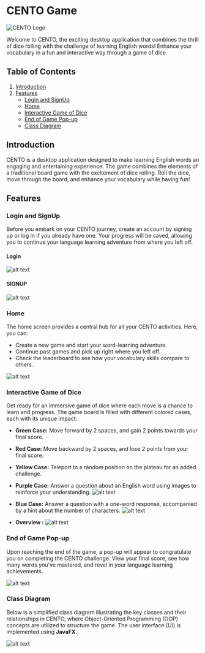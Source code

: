 # CENTO Game

![CENTO Logo](./screenshots/logo_notext.png)

Welcome to CENTO, the exciting desktop application that combines the thrill of dice rolling with the challenge of learning English words! Enhance your vocabulary in a fun and interactive way through a game of dice.

## Table of Contents

1. [Introduction](#introduction)
2. [Features](#features)
    - [Login and SignUp](#login-and-signup)
    - [Home](#home)
    - [Interactive Game of Dice](#interactive-game-of-dice)
    - [End of Game Pop-up](#end-of-game-pop-up)
    - [Class Diagram](#class-diagram)

## Introduction

CENTO is a desktop application designed to make learning English words an engaging and entertaining experience. The game combines the elements of a traditional board game with the excitement of dice rolling. Roll the dice, move through the board, and enhance your vocabulary while having fun!

## Features

### Login and SignUp

Before you embark on your CENTO journey, create an account by signing up or log in if you already have one. Your progress will be saved, allowing you to continue your language learning adventure from where you left off.

#### Login

![alt text](./screenshots/login.png)

#### SIGNUP

![alt text](./screenshots/signup.png)

### Home

The home screen provides a central hub for all your CENTO activities. Here, you can:

-   Create a new game and start your word-learning adventure.
-   Continue past games and pick up right where you left off.
-   Check the leaderboard to see how your vocabulary skills compare to others.

![alt text](./screenshots/home.png)

### Interactive Game of Dice

Get ready for an immersive game of dice where each move is a chance to learn and progress. The game board is filled with different colored cases, each with its unique impact:

-   **Green Case:** Move forward by 2 spaces, and gain 2 points towards your final score.
-   **Red Case:** Move backward by 2 spaces, and lose 2 points from your final score.
-   **Yellow Case:** Teleport to a random position on the plateau for an added challenge.
-   **Purple Case:** Answer a question about an English word using images to reinforce your understanding.
    ![alt text](./screenshots/question_image.png)

-   **Blue Case:** Answer a question with a one-word response, accompanied by a hint about the number of characters.
    ![alt text](./screenshots/question_text.png)

-   **Overview :**
    ![alt text](./screenshots/plateau.png)

### End of Game Pop-up

Upon reaching the end of the game, a pop-up will appear to congratulate you on completing the CENTO challenge. View your final score, see how many words you've mastered, and revel in your language learning achievements.

![alt text](./screenshots/end.png)

### Class Diagram

Below is a simplified class diagram illustrating the key classes and their relationships in CENTO, where Object-Oriented Programming (OOP) concepts are utilized to structure the game. The user interface (UI) is implemented using **JavaFX**.

![alt text](./screenshots/oop.png)
